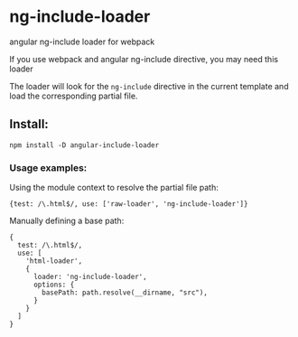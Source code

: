 # ng-include-loader

angular ng-include loader for webpack

If you use webpack and angular ng-include directive, you may need this loader

The loader will look for the `ng-include` directive in the current template and load the corresponding partial file.

## Install:
```
npm install -D angular-include-loader
```

### Usage examples:

Using the module context to resolve the partial file path:
```
{test: /\.html$/, use: ['raw-loader', 'ng-include-loader']}
```

Manually defining a base path:
```
{
  test: /\.html$/,
  use: [
    'html-loader',
    {
      loader: 'ng-include-loader',
      options: {
        basePath: path.resolve(__dirname, "src"),
      }
    }
  ]
}
```
